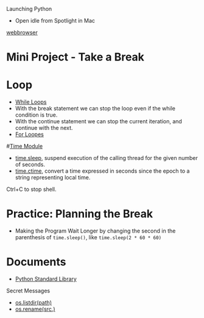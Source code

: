 Launching Python
* Open idle from Spotlight in Mac


[webbrowser](https://docs.python.org/2/library/webbrowser.html)


# Mini Project - Take a Break


# Loop
* [While Loops](https://www.w3schools.com/python/python_while_loops.asp)
 * With the break statement we can stop the loop even if the while condition is true.
 * With the continue statement we can stop the current iteration, and continue with the next.
* [For Loopes](https://www.w3schools.com/python/python_for_loops.asp)

#[Time Module](https://docs.python.org/3/library/time.html#module-time)
* [time.sleep](https://docs.python.org/3/library/time.html#time.sleep), suspend execution of the calling thread for the given number of seconds. 
* [time.ctime](https://docs.python.org/3/library/time.html#time.ctime),  convert a time expressed in seconds since the epoch to a string representing local time.

Ctrl+C to stop shell.

# Practice: Planning the Break
* Making the Program Wait Longer by changing the second in the parenthesis of  `time.sleep()`, like `time.sleep(2 * 60 * 60)`

# Documents
* [Python Standard Library](https://docs.python.org/3/)

Secret Messages
* [os.listdir(path)](https://docs.python.org/2/library/os.html#os.listdir)
* [os.rename(src.)](https://docs.python.org/3/library/os.html?highlight=rename#os.rename)
